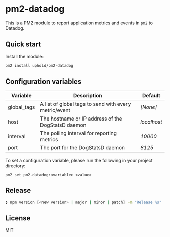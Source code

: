 # pm2-datadog

This is a PM2 module to report application metrics and events in `pm2` to Datadog.

## Quick start

Install the module:

```sh
pm2 install uphold/pm2-datadog
```

## Configuration variables

Variable    | Description                                           | Default
----------- | ----------------------------------------------------- | -----------
global_tags | A list of global tags to send with every metric/event | _[None]_
host        | The hostname or IP address of the DogStatsD daemon    | _localhost_
interval    | The polling interval for reporting metrics            | _10000_
port        | The port for the DogStatsD daemon                     | _8125_

To set a configuration variable, please run the following in your project directory:

`pm2 set pm2-datadog:<variable> <value>`

## Release

```sh
❯ npm version [<new version> | major | minor | patch] -m "Release %s"
```

## License

MIT
